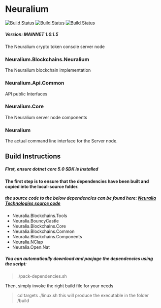 # Neuralium

[![Build Status](http://jenkins.neuralium.com/buildStatus/icon?job=Neuralium.Node-Linux64&subject=Linux-x64)](http://jenkins.neuralium.com/job/Neuralium.Node-Linux64/)
[![Build Status](http://jenkins.neuralium.com/buildStatus/icon?job=Neuralium.Node-Linux-Arm64&subject=Linux-ARM64)](http://jenkins.neuralium.com/job/Neuralium.Node-ARM64/)
[![Build Status](http://jenkins.neuralium.com/buildStatus/icon?job=Neuralium.Node-Win64&subject=Windows-x64)](http://jenkins.neuralium.com/job/Neuralium.Node-Win64/)

##### Version:  MAINNET 1.0.1.5

The Neuralium crypto token console server node

### Neuralium.Blockchains.Neuralium
The Neuralium blockchain implementation
### Neuralium.Api.Common
API public Interfaces
### Neuralium.Core
The Neuralium server node components
### Neuralium
The actual command line interface for the Server node.

## Build Instructions

##### First, ensure dotnet core 5.0 SDK is installed

#### The first step is to ensure that the dependencies have been built and copied into the local-source folder.

##### the source code to the below dependencies can be found here: [Neuralia Technologies source code](https://github.com/Neuralia) 

 - Neuralia.Blockchains.Tools
 - Neuralia.BouncyCastle
 - Neuralia.Blockchains.Core
 - Neuralia.Blockchains.Common
 - Neuralia.Blockchains.Components
 - Neuralia.NClap
 - Neuralia.Open.Nat

##### You can automatically download and pacjage the dependencies using the script:
>./pack-dependencies.sh

Then, simply invoke the right build file for your needs
>cd targets
> ./linux.sh
this will produce the executable in the folder /build
